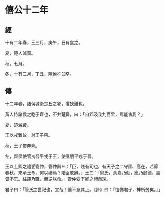 # 僖公十二年
## 經

十有二年春，王三月，庚午，日有食之。

夏，楚人滅黃。

秋，七月。

冬，十有二月，丁丑，陳侯杵臼卒。

## 傳

十二年春，諸侯城衛楚丘之郛，懼狄難也。

黃人恃諸侯之睦于齊也，不共楚職，曰：「自郢及我九百里，焉能害我？」

夏，楚滅黃。

王以戎難故，討王子帶。

秋，王子帶奔齊。

冬，齊侯使管夷吾平戎于王，使隰朋平戎于晉。

王以上卿之禮饗管仲，管仲辭曰：「臣，賤有司也。有天子之二守國、高在，若節春秋，來承王命，何以禮焉？陪臣敢辭。」王曰：「舅氏，余嘉乃勳，應乃懿德，謂督不忘。往踐乃職，無逆朕命。」管仲受下卿之禮而還。

君子曰：「管氏之世祀也，宜哉！讓不忘其上。《詩》曰：『愷悌君子，神所勞矣。』」

